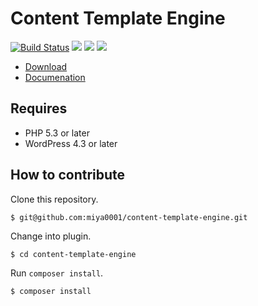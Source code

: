 # Content Template Engine

[![Build Status](https://travis-ci.org/miya0001/content-template-engine.svg?branch=master)](https://travis-ci.org/miya0001/content-template-engine)
[![](https://img.shields.io/wordpress/plugin/dt/content-template-engine.svg)](https://wordpress.org/plugins/content-template-engine/)
[![](https://img.shields.io/wordpress/v/content-template-engine.svg)](https://wordpress.org/plugins/content-template-engine/)
[![](https://img.shields.io/wordpress/plugin/r/content-template-engine.svg)](https://wordpress.org/plugins/content-template-engine/)

* [Download](https://wordpress.org/plugins/content-template-engine/)
* [Documenation](https://github.com/miya0001/content-template-engine/wiki)

## Requires

* PHP 5.3 or later
* WordPress 4.3 or later

## How to contribute

Clone this repository.

```
$ git@github.com:miya0001/content-template-engine.git
```

Change into plugin.

```
$ cd content-template-engine
```

Run `composer install`.

```
$ composer install
```
